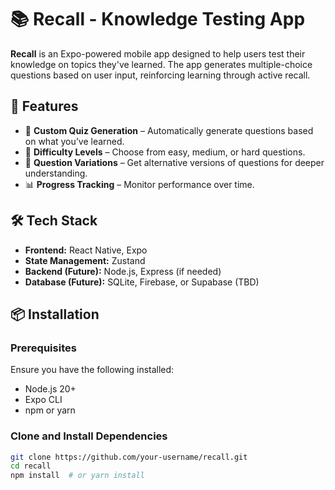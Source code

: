# 📚 Recall - Knowledge Testing App  

**Recall** is an Expo-powered mobile app designed to help users test their knowledge on topics they've learned. The app generates multiple-choice questions based on user input, reinforcing learning through active recall.  

## 🚀 Features  
- 📌 **Custom Quiz Generation** – Automatically generate questions based on what you’ve learned.  
- 🎯 **Difficulty Levels** – Choose from easy, medium, or hard questions.  
- 🔄 **Question Variations** – Get alternative versions of questions for deeper understanding.  
- 📊 **Progress Tracking** – Monitor performance over time.  

## 🛠️ Tech Stack  
- **Frontend:** React Native, Expo  
- **State Management:** Zustand  
- **Backend (Future):** Node.js, Express (if needed)  
- **Database (Future):** SQLite, Firebase, or Supabase (TBD)  

## 📦 Installation  

### **Prerequisites**  
Ensure you have the following installed:  
- Node.js 20+  
- Expo CLI  
- npm or yarn  

### **Clone and Install Dependencies**  
```sh
git clone https://github.com/your-username/recall.git  
cd recall  
npm install  # or yarn install

